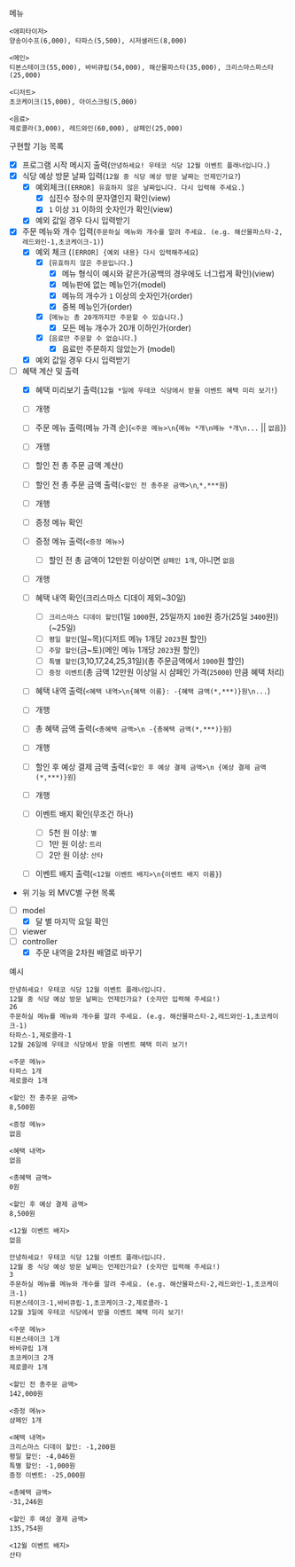 메뉴
```
<애피타이저>
양송이수프(6,000), 타파스(5,500), 시저샐러드(8,000)

<메인>
티본스테이크(55,000), 바비큐립(54,000), 해산물파스타(35,000), 크리스마스파스타(25,000)

<디저트>
초코케이크(15,000), 아이스크림(5,000)

<음료>
제로콜라(3,000), 레드와인(60,000), 샴페인(25,000)
```

구현할 기능 목록
- [x] 프로그램 시작 메시지 출력(`안녕하세요! 우테코 식당 12월 이벤트 플래너입니다.`)
- [x] 식당 예상 방문 날짜 입력(`12월 중 식당 예상 방문 날짜는 언제인가요?`)
  - [x] 예외체크(`[ERROR] 유효하지 않은 날짜입니다. 다시 입력해 주세요.`)
    - [x] 십진수 정수의 문자열인지 확인(view)
    - [x] `1` 이상 `31` 이하의 숫자인가 확인(view)
  - [x] 예외 값일 경우 다시 입력받기 

- [x] 주문 메뉴와 개수 입력(`주문하실 메뉴와 개수를 알려 주세요. (e.g. 해산물파스타-2,레드와인-1,초코케이크-1)`)
  - [x] 예외 체크 (`[ERROR] {예외 내용} 다시 입력해주세요`)
    - [x] (`유효하지 않은 주문입니다.`)
      - [x] 메뉴 형식이 예시와 같은가(공백의 경우에도 너그럽게 확인)(view)
      - [x] 메뉴판에 없는 메뉴인가(model)
      - [x] 메뉴의 개수가 `1` 이상의 숫자인가(order)
      - [x] 중복 메뉴인가(order)
    - [x] (`메뉴는 총 20개까지만 주문할 수 있습니다.`)
      - [x] 모든 메뉴 개수가 20개 이하인가(order)
    - [x] (`음료만 주문할 수 없습니다.`) 
      - [x] 음료만 주문하지 않았는가 (model)
  - [x] 예외 값일 경우 다시 입력받기  

- [ ] 혜택 계산 및 출력
  - [x] 혜택 미리보기 출력(`12월 *일에 우테코 식당에서 받을 이벤트 혜택 미리 보기!`)

  - [ ] 개행
  - [ ] 주문 메뉴 출력(메뉴 가격 순)(`<주문 메뉴>\n`{`메뉴 *개\n메뉴 *개\n...` || `없음`})

  - [ ] 개행
  - [ ] 할인 전 총 주문 금액 계산()
  - [ ] 할인 전 총 주문 금액 출력(`<할인 전 총주문 금액>\n`,`*,***원`)
   
  - [ ] 개행
  - [ ] 증정 메뉴 확인
  - [ ] 증정 메뉴 출력(`<증정 메뉴>`)
    - [ ] 할인 전 총 금액이 12만원 이상이면 `샴페인 1개`, 아니면 `없음`

  - [ ] 개행
  - [ ] 혜택 내역 확인(크리스마스 디데이 제외~30일)
    - [ ] `크리스마스 디데이 할인`(1일 `1000`원, 25일까지 `100`원 증가(25일 `3400`원))(~25일)
    - [ ] `평일 할인`(일~목)(디저트 메뉴 1개당 `2023`원 할인)
    - [ ] `주말 할인`(금~토)(메인 메뉴 1개당 `2023`원 할인)
    - [ ] `특별 할인`(3,10,17,24,25,31일)(총 주문금액에서 `1000`원 할인)
    - [ ] `증정 이벤트`(총 금액 12만원 이상일 시 샴페인 가격(`25000`) 만큼 혜택 처리)
  - [ ] 혜택 내역 출력(`<혜택 내역>\n{혜택 이름}: -{혜택 금액(*,***)}원\n...`)

  - [ ] 개행
  - [ ] 총 혜택 금액 출력(`<총혜택 금액>\n -{총혜택 금액(*,***)}원`)

  - [ ] 개행
  - [ ] 할인 후 예상 결제 금액 출력(`<할인 후 예상 결제 금액>\n {예상 결제 금액(*,***)}원`)

  - [ ] 개행
  - [ ] 이벤트 배지 확인(무조건 하나)
    - [ ] 5천 원 이상: `별`
    - [ ] 1만 원 이상: `트리`
    - [ ] 2만 원 이상: `산타`
  - [ ] 이벤트 배지 출력(`<12월 이벤트 배지>\n{이벤트 배지 이름}`)


- 위 기능 외 MVC별 구현 목록

- [ ] model
  - [x] 달 별 마지막 요일 확인
- [ ] viewer
- [ ] controller
  - [x] 주문 내역을 2차원 배열로 바꾸기

예시
```
안녕하세요! 우테코 식당 12월 이벤트 플래너입니다.
12월 중 식당 예상 방문 날짜는 언제인가요? (숫자만 입력해 주세요!)
26 
주문하실 메뉴를 메뉴와 개수를 알려 주세요. (e.g. 해산물파스타-2,레드와인-1,초코케이크-1)
타파스-1,제로콜라-1 
12월 26일에 우테코 식당에서 받을 이벤트 혜택 미리 보기!
 
<주문 메뉴>
타파스 1개
제로콜라 1개

<할인 전 총주문 금액>
8,500원
 
<증정 메뉴>
없음
 
<혜택 내역>
없음
 
<총혜택 금액>
0원
 
<할인 후 예상 결제 금액>
8,500원
 
<12월 이벤트 배지>
없음
```

```
안녕하세요! 우테코 식당 12월 이벤트 플래너입니다.
12월 중 식당 예상 방문 날짜는 언제인가요? (숫자만 입력해 주세요!)
3
주문하실 메뉴를 메뉴와 개수를 알려 주세요. (e.g. 해산물파스타-2,레드와인-1,초코케이크-1)
티본스테이크-1,바비큐립-1,초코케이크-2,제로콜라-1
12월 3일에 우테코 식당에서 받을 이벤트 혜택 미리 보기!
 
<주문 메뉴>
티본스테이크 1개
바비큐립 1개
초코케이크 2개
제로콜라 1개
 
<할인 전 총주문 금액>
142,000원
 
<증정 메뉴>
샴페인 1개
 
<혜택 내역>
크리스마스 디데이 할인: -1,200원
평일 할인: -4,046원
특별 할인: -1,000원
증정 이벤트: -25,000원
 
<총혜택 금액>
-31,246원
 
<할인 후 예상 결제 금액>
135,754원
 
<12월 이벤트 배지>
산타
```